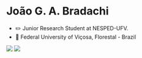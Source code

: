 
# João G. A. Bradachi


- ✏️ Junior Research Student at NESPED-UFV.
- 🏫 Federal University of Viçosa, Florestal - Brazil

<!---
JBradachi/JBradachi is a ✨ special ✨ repository because its `README.md` (this file) appears on your GitHub profile.
You can click the Preview link to take a look at your changes.
--->
<div>
  <p></p>
  <img src = "https://github-readme-stats.vercel.app/api?username=JBradachi&show_icons=true&theme=transparent" />
  <img src = "[![Top Langs](https://github-readme-stats.vercel.app/api/top-langs/?username=JBradachi&layout=pie)](https://github.com/JBradachi/github-readme-stats)"/>
 </div>
